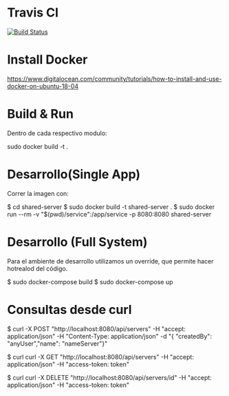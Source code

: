 Travis CI
==========
[![Build Status](https://travis-ci.org/rubenJimenez33/taller2-2018-2C-grupo5-shared-server.svg?branch=master)](https://travis-ci.org/rubenJimenez33/taller2-2018-2C-grupo5-shared-server)


Install Docker
==============

https://www.digitalocean.com/community/tutorials/how-to-install-and-use-docker-on-ubuntu-18-04


Build & Run 
============

Dentro de cada respectivo modulo:

sudo docker build -t <MODULO> .

Desarrollo(Single App)
===================
Correr la imagen con:

$ cd shared-server
$ sudo docker build -t shared-server .
$ sudo docker run --rm -v "$(pwd)/service":/app/service -p 8080:8080 shared-server 

Desarrollo (Full System)
=======================
Para el ambiente de desarrollo utilizamos un override, que permite hacer hotrealod del código.

$ sudo docker-compose build
$ sudo docker-compose up
 
Consultas desde curl
=========================

 $ curl -X POST "http://localhost:8080/api/servers" -H  "accept: application/json" -H  "Content-Type: application/json" -d "{ \"createdBy\": \"anyUser\",\"name\": \"nameServer\"}"

 $ curl curl -X GET "http://localhost:8080/api/servers" -H  "accept: application/json" -H "access-token: token"

 $ curl curl -X DELETE "http://localhost:8080/api/servers/id" -H  "accept: application/json" -H "access-token: token"
